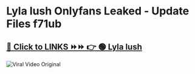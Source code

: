 
 # Lyla lush Onlyfans Leaked - Update Files f71ub

## <h2><a href="https://clipsfans.com/Lyla_lush&ref=git">🔗 Click to LINKS ⏩⏩ 👉 🟢 Lyla lush </a></h2>

<a href="https://clipsfans.com/Lyla_lush&ref=git" rel="nofollow" data-target="animated-image.originalLink"><img src="https://i.ibb.co.com/xMMVF88/686577567.gif" alt="Viral Video Original" style="max-width: 100%; display: inline-block;" data-target="animated-image.originalImage"></a>

